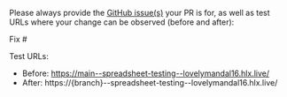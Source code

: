 Please always provide the [GitHub issue(s)](../issues) your PR is for, as well as test URLs where your change can be observed (before and after):

Fix #<gh-issue-id>

Test URLs:
- Before: https://main--spreadsheet-testing--lovelymandal16.hlx.live/
- After: https://{branch}--spreadsheet-testing--lovelymandal16.hlx.live/
